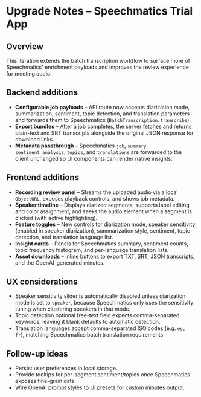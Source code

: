 # Upgrade Notes – Speechmatics Trial App

## Overview
This iteration extends the batch transcription workflow to surface more of Speechmatics' enrichment payloads and improves the review experience for meeting audio.

## Backend additions
- **Configurable job payloads** – API route now accepts diarization mode, summarization, sentiment, topic detection, and translation parameters and forwards them to Speechmatics (`BatchTranscription.transcribe`).
- **Export bundles** – After a job completes, the server fetches and returns plain-text and SRT transcripts alongside the original JSON response for download links.
- **Metadata passthrough** – Speechmatics `job`, `summary`, `sentiment_analysis`, `topics`, and `translations` are forwarded to the client unchanged so UI components can render native insights.

## Frontend additions
- **Recording review panel** – Streams the uploaded audio via a local `ObjectURL`, exposes playback controls, and shows job metadata.
- **Speaker timeline** – Displays diarized segments, supports label editing and color assignment, and seeks the audio element when a segment is clicked (with active highlighting).
- **Feature toggles** – New controls for diarization mode, speaker sensitivity (enabled in speaker diarization), summarization style, sentiment, topic detection, and translation language list.
- **Insight cards** – Panels for Speechmatics summary, sentiment counts, topic frequency histogram, and per-language translation lists.
- **Asset downloads** – Inline buttons to export TXT, SRT, JSON transcripts, and the OpenAI-generated minutes.

## UX considerations
- Speaker sensitivity slider is automatically disabled unless diarization mode is set to `speaker`, because Speechmatics only uses the sensitivity tuning when clustering speakers in that mode.
- Topic detection optional free-text field expects comma-separated keywords; leaving it blank defaults to automatic detection.
- Translation languages accept comma-separated ISO codes (e.g. `es, fr`), matching Speechmatics batch translation requirements.

## Follow-up ideas
- Persist user preferences in local storage.
- Provide tooltips for per-segment sentiment/topics once Speechmatics exposes fine-grain data.
- Wire OpenAI prompt styles to UI presets for custom minutes output.
